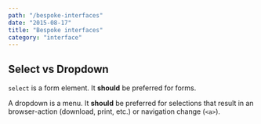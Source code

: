 ```yaml
---
path: "/bespoke-interfaces"
date: "2015-08-17"
title: "Bespoke interfaces"
category: "interface"
---
```


## Select vs Dropdown

`select` is a form element. It **should** be preferred for forms.

A dropdown is a menu. It **should** be preferred for selections that result in an browser-action (download, print, etc.) or navigation change (`<a>`).
